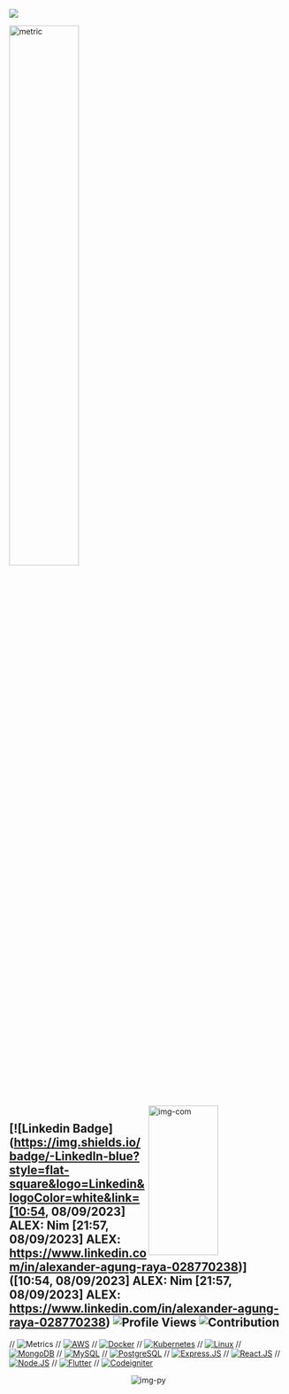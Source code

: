 ![](https://github.com/halfrost/halfrost/blob/master/icons/header_.png) 

<div>
<img width="50%" src="https://github.com/AlexanderDev2004/AlexanderDev2004/blob/main/github-metrics.svg" alt='metric'>
<img width="50%" height="270" src="https://media.giphy.com/media/ZVik7pBtu9dNS/giphy.gif" alt='img-com' align=right>
</div>

[![Linkedin Badge](https://img.shields.io/badge/-LinkedIn-blue?style=flat-square&logo=Linkedin&logoColor=white&link=[10:54, 08/09/2023] ALEX: Nim
[21:57, 08/09/2023] ALEX: https://www.linkedin.com/in/alexander-agung-raya-028770238)]([10:54, 08/09/2023] ALEX: Nim
[21:57, 08/09/2023] ALEX: https://www.linkedin.com/in/alexander-agung-raya-028770238)
![Profile Views](https://komarev.com/ghpvc/?username=Alexnader2004)
![Contribution](https://github.com/Alexander2004/AlexanderDev2004/blob/main/metrics.plugin.achievements.compact.svg)
---
// ![Metrics](https://github.com/0xS/0xSabdadev/blob/main/metrics.plugin.languages.indepth.svg)
// [![AWS](https://img.shields.io/badge/-AWS-000?&logo=Amazon-AWS&logoColor=F90)](https://aws.amazon.com)
// [![Docker](https://img.shields.io/badge/-Docker-000?&logo=Docker)](https://www.docker.com)
// [![Kubernetes](https://img.shields.io/badge/-Kubernetes-000?&logo=Kubernetes)](https://www.kubernetes.io)
// [![Linux](https://img.shields.io/badge/-Linux-000?&logo=Linux)](https://www.linux.org)
// [![MongoDB](https://img.shields.io/badge/-MongoDB-000?&logo=MongoDB)](https://www.mongodb.com)
// [![MySQL](https://img.shields.io/badge/-MySQL-000?&logo=MySQL)](https://www.mysql.com)
// [![PostgreSQL](https://img.shields.io/badge/-PostgreSQL-000?&logo=postgresql)](https://www.PostgreSQL.com)
// [![Express.JS](https://img.shields.io/badge/-Express.JS-000?&logo=Express&logoColor=4FC08D)](https://www.expressjs.com)
// [![React.JS](https://img.shields.io/badge/-React.JS-000?&logo=React)](https://www.reactjs.org)
// [![Node.JS](https://img.shields.io/badge/-Node.JS-000?&logo=node.js)](https://www.nodejs.org)
// [![Flutter](https://img.shields.io/badge/-Flutter-000?&logo=flutter)](https://www.flutter.dev)
// [![Codeigniter](https://img.shields.io/badge/-Codeigniter-000?&logo=codeigniter)](https://codeigniter.com/)
<div align="center">
  <img src="https://github.com/AlexanderDev2004/AlexanderDev2004/blob/output/github-contribution-grid-snake.svg" alt='img-py'>
</div>
